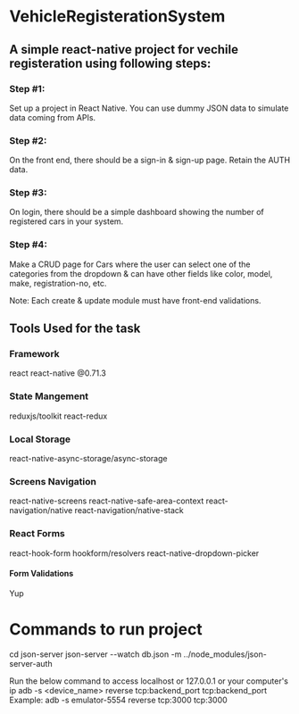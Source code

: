 # VehicleRegisterationSystem

## A simple react-native project for vechile registeration using following steps:

### Step #1:

Set up a project in React Native. You can use dummy JSON data to simulate data coming from APIs.


### Step #2:

On the front end, there should be a sign-in & sign-up page. Retain the AUTH data.


### Step #3:

On login, there should be a simple dashboard showing the number of registered cars in your system.


### Step #4:

Make a CRUD page for Cars where the user can select one of the categories from the dropdown & can have other fields like color, model, make, registration-no, etc.

Note: Each create & update module must have front-end validations.




## Tools Used for the task

### Framework
react
react-native @0.71.3

### State Mangement 
reduxjs/toolkit
react-redux

### Local Storage
react-native-async-storage/async-storage

### Screens Navigation
react-native-screens
react-native-safe-area-context
react-navigation/native
react-navigation/native-stack

### React Forms
react-hook-form
hookform/resolvers
react-native-dropdown-picker

#### Form Validations
Yup


# Commands to run project
cd json-server
json-server --watch db.json -m ../node_modules/json-server-auth

Run the below command to access localhost or 127.0.0.1 or your computer's ip
	adb -s <device_name> reverse tcp:backend_port tcp:backend_port
Example:
	adb -s emulator-5554 reverse tcp:3000 tcp:3000
